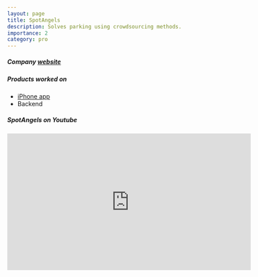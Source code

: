```yaml
---
layout: page
title: SpotAngels
description: Solves parking using crowdsourcing methods.
importance: 2
category: pro
---
```

<h5>Company <a href="https://www.spotangels.com" target="_blank">website</a></h5>
<h5>Products worked on</h5>
<div class="row">
    <ul>
        <li><a href="https://apps.apple.com/us/app/spotangels-parking-gas/id897809583" target="_blank">iPhone app</a></li>
        <li>Backend</li>
    </ul>
</div>
<h5>SpotAngels on Youtube</h5>
<iframe width="560" height="315" src="https://www.youtube.com/embed/PTGxsZR1zz4" title="YouTube video player" frameborder="0" allow="accelerometer; autoplay; clipboard-write; encrypted-media; gyroscope; picture-in-picture" allowfullscreen></iframe>